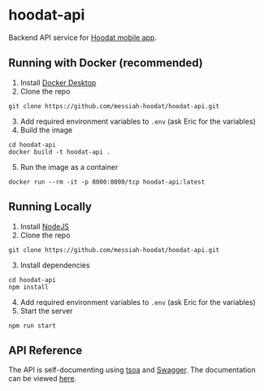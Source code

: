 # hoodat-api

Backend API service for [Hoodat mobile app](https://github.com/messiah-hoodat/hoodat-ui).

## Running with Docker (recommended)

1. Install [Docker Desktop](https://www.docker.com/products/docker-desktop)
2. Clone the repo

```
git clone https://github.com/messiah-hoodat/hoodat-api.git
```

3. Add required environment variables to `.env` (ask Eric for the variables)
4. Build the image

```
cd hoodat-api
docker build -t hoodat-api .
```

5. Run the image as a container

```
docker run --rm -it -p 8000:8000/tcp hoodat-api:latest
```

## Running Locally

1. Install [NodeJS](https://nodejs.org/en/)
2. Clone the repo

```
git clone https://github.com/messiah-hoodat/hoodat-api.git
```

3. Install dependencies

```
cd hoodat-api
npm install
```

4. Add required environment variables to `.env` (ask Eric for the variables)
5. Start the server

```
npm run start
```

## API Reference

The API is self-documenting using [tsoa](https://tsoa-community.github.io/docs/) and [Swagger](https://swagger.io/). The documentation can be viewed [here](https://hoodat-api.herokuapp.com/docs).
